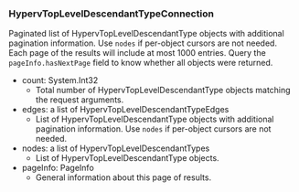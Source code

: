 ### HypervTopLevelDescendantTypeConnection
Paginated list of HypervTopLevelDescendantType objects with additional pagination information. Use `nodes` if per-object cursors are not needed. Each page of the results will include at most 1000 entries. Query the `pageInfo.hasNextPage` field to know whether all objects were returned.

- count: System.Int32
  - Total number of HypervTopLevelDescendantType objects matching the request arguments.
- edges: a list of HypervTopLevelDescendantTypeEdges
  - List of HypervTopLevelDescendantType objects with additional pagination information. Use `nodes` if per-object cursors are not needed.
- nodes: a list of HypervTopLevelDescendantTypes
  - List of HypervTopLevelDescendantType objects.
- pageInfo: PageInfo
  - General information about this page of results.
